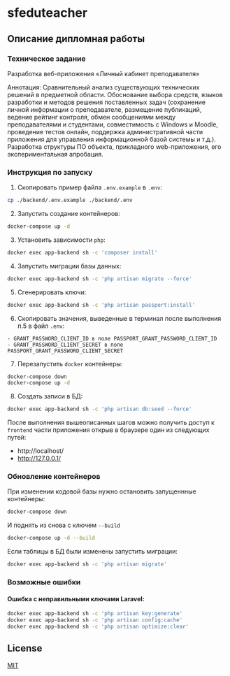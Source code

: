 # sfeduteacher

## Описание дипломная работы

### Техническое задание

Разработка веб-приложения «Личный кабинет преподавателя»

Аннотация: Сравнительный анализ существующих технических решений в предметной области. Обоснование выбора средств, языков разработки и методов решения поставленных задач (сохранение личной информации о преподавателе, размещение публикаций, ведение рейтинг контроля, обмен сообщениями между преподавателями и студентами, совместимость с Windows и Moodle, проведение тестов онлайн, поддержка административной части приложения для управления информационной базой системы и т.д.). Разработка структуры ПО объекта, прикладного web-приложения, его экспериментальная апробация.
 
### Инструкция по запуску

1. Скопировать пример файла `.env.example` в `.env`:

```bash
cp ./backend/.env.example ./backend/.env
```

2. Запустить создание контейнеров:

```bash
docker-compose up -d
```

3. Установить зависимости `php`:

```bash
docker exec app-backend sh -c 'composer install'
```

4. Запустить миграции базы данных:

```bash
docker exec app-backend sh -c 'php artisan migrate --force'
```

5. Сгенерировать ключи:

```bash
docker exec app-backend sh -c 'php artisan passport:install'
```

6. Скопировать значения, выведенные в терминал после выполнения п.5 в файл `.env`:

```
- GRANT_PASSWORD_CLIENT_ID в поле PASSPORT_GRANT_PASSWORD_CLIENT_ID
- GRANT_PASSWORD_CLIENT_SECRET в поле PASSPORT_GRANT_PASSWORD_CLIENT_SECRET
```

7. Перезапустить `docker` контейнеры:

```bash
docker-compose down
docker-compose up -d
```

8. Создать записи в БД:

```bash
docker exec app-backend sh -c 'php artisan db:seed --force'
```

После выполнения вышеописанных шагов можно получить доступ к `frontend` части приложения открыв в браузере один из следующих путей:

* http://localhost/
* http://127.0.0.1/

### Обновление контейнеров

При изменении кодовой базы нужно остановить запущеннные контейнеры:

```bash
docker-compose down
```

И поднять из снова с ключем `--build`

```bash
docker-compose up -d --build
```

Если таблицы в БД были изменены запустить миграции:

```bash
docker exec app-backend sh -c 'php artisan migrate'
```

### Возможные ошибки

#### Ошибка с неправильными ключами Laravel:

```bash
docker exec app-backend sh -c 'php artisan key:generate'
docker exec app-backend sh -c 'php artisan config:cache'
docker exec app-backend sh -c 'php artisan optimize:clear'
```

## License
[MIT](https://choosealicense.com/licenses/mit/)